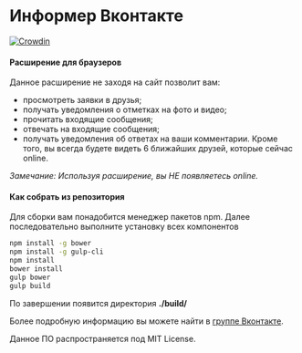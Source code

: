 # Информер Вконтакте
[![Crowdin](https://d322cqt584bo4o.cloudfront.net/vknotify/localized.svg)](https://crowdin.com/project/vknotify)
#### Расширение для браузеров
Данное расширение не заходя на сайт позволит вам:
- просмотреть заявки в друзья;
- получать уведомления о отметках на фото и видео;
- прочитать входящие сообщения;
- отвечать на входящие сообщения;
- получать уведомления об ответах на ваши комментарии.
Кроме того, вы всегда будете видеть 6 ближайших друзей, которые сейчас online.

*Замечание: Используя расширение, вы НЕ появляетесь online.*
#### Как собрать из репозитория
Для сборки вам понадобится менеджер пакетов npm.
Далее последовательно выполните установку всех компонентов
```bash
npm install -g bower
npm install -g gulp-cli
npm install
bower install
gulp bower
gulp build
```
По завершении появится директория **./build/**


Более подробную информацию вы можете найти в [группе Вконтакте](https://vk.com/club90041499).

Данное ПО распространяется под MIT License.
